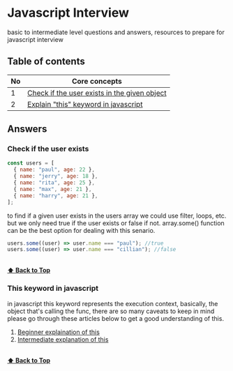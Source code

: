 # Javascript Interview

basic to intermediate level questions and answers, resources to prepare for javascript interview

## Table of contents

| No  | Core concepts                                                             |
| --- | ------------------------------------------------------------------------- |
| 1   | [Check if the user exists in the given object](#Check-if-the-user-exists) |
| 2   | [Explain "this" keyword in javascript](#this-keyword-in-javascript)       |

## Answers

### Check if the user exists

```javascript
const users = [
  { name: "paul", age: 22 },
  { name: "jerry", age: 18 },
  { name: "rita", age: 25 },
  { name: "max", age: 21 },
  { name: "harry", age: 21 },
];
```

to find if a given user exists in the users array we could use filter, loops, etc. but we only need true if the user exists or false if not. array.some() function can be the best option for dealing with this senario.

```javascript
users.some((user) => user.name === "paul"); //true
users.some((user) => user.name === "cillian"); //false
```

<br/>**[⬆ Back to Top](#table-of-contents)**

### This keyword in javascript

in javascript this keyword represents the execution context, basically, the object that's calling the func, there are so many caveats to keep in mind please go through these articles below to get a good understanding of this.

1. [Beginner explaination of this](https://www.youtube.com/watch?v=gvicrj31JOM)
2. [Intermediate explanation of this](https://dmitripavlutin.com/gentle-explanation-of-this-in-javascript/)

<br/>**[⬆ Back to Top](#table-of-contents)**
